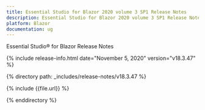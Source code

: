 ```yaml
---
title: Essential Studio for Blazor 2020 volume 3 SP1 Release Notes  
description: Essential Studio for Blazor 2020 volume 3 SP1 Release Notes  
platform: Blazor
documentation: ug
---
```


Essential Studio&reg; for Blazor  Release Notes  

{% include release-info.html date="November 5, 2020"  version="v18.3.47" %} 

{% directory path: _includes/release-notes/v18.3.47 %}

{% include {{file.url}} %}

{% enddirectory %}

